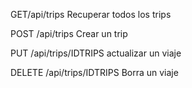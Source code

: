 GET/api/trips
Recuperar todos los trips

POST /api/trips
Crear un trip

PUT /api/trips/IDTRIPS
actualizar un viaje

DELETE /api/trips/IDTRIPS
Borra un viaje 